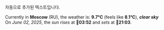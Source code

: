 
자동으로 추가된 텍스트입니다.

<!--START_SECTION:weather:moscow-->
Currently in **Moscow** (RU), the weather is: **9.7°C** (feels like **8.1°C**), ***clear sky***<br/>
On *June 02, 2025*, the *sun rises* at 🌅**03:52** and *sets* at 🌇**21:03**.
<!--END_SECTION:weather-->
